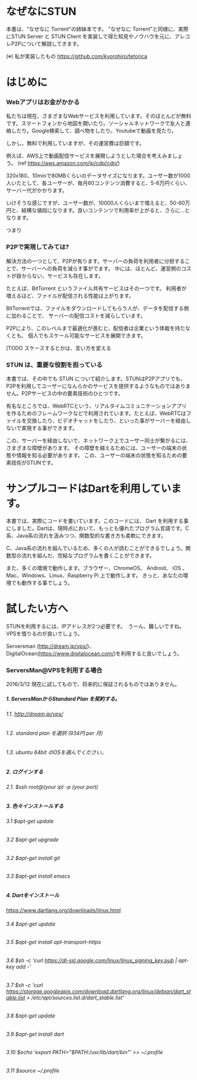 # なぜなにSTUN 

本書は、"なぜなに Torrent"の姉妹本です。
"なぜなに Torrent"と同様に、実際にSTUN Server と STUN Client を実装して得た知見やノウハウを元に、アレコレP2Pについて解説してきます。

(※) 私が実装したもの
  https://github.com/kyorohiro/tetorica


# はじめに

### Webアプリはお金がかかる
私たちは現在、さまざまなWebサービスを利用しています。そのほとんどが無料です。スマートフォンから地図を開いたり。ソーシャルネットワークで友人と連絡したり。Google検索して、調べ物をしたり。Youtubeで動画を見たり。

しかし、無料で利用していますが、その運営費は巨額です。

例えば、AWS上で動画配信サービスを展開しようとした場合を考えみましょう。
(ref https://aws.amazon.com/jp/cdp/cdn/)

320x180、10minで80MBくらいのデータサイズになります。ユーザー数が1000人いたとして、各ユーザーが、毎月60コンテンツ消費すると、5-6万円くらい、サーバー代がかかります。

いけそうな感じですが、ユーザー数が、10000人くらいまで増えると、50-60万円と、結構な値段になります。良いコンテンツで利用率が上がると、さらに...となります。


つまり



### P2Pで実現してみては?

解決方法の一つとして、P2Pが有ります。サーバーの負荷を利用者に分担することで、サーバーへの負荷を減らす事がでます。
中には、ほとんど、運営側のコストが掛からない、サービスも存在します。

たとえば、BitTorrent というファイル共有サービスはその一つです。
利用者が増えるほど、ファイルが配信される性能は上がります。

BitTorrentでは、ファイルをダウンロードしてもらう人が、データを配信する側に加わることで、
サーバーの配信コストを減らしています。

P2Pにより、このレベルまで最適化が進むと、配信者は企業という体裁を持たなくとも、
個人でもスケール可能なサービスを展開できます。

[TODO スケースするとかは、言い方を変える



### STUN は、重要な役割を担っている

本書では、その中でも STUN について紹介します。STUNはP2Pアプリでも、P2Pを利用してユーザーになんらかのサービスを提供するようなものではありません。P2Pサービスの中の要素技術のひとつです。

有名なところでは、WebRTCという、リアルタイムコミュニケーションアプリを作るためのフレームワークなどで利用されています。たとえば、WebRTCはファイルを交換したり、ビデオチャットをしたり、といった事がサーバーを経由しないで実現する事ができます。

この、サーバーを経由しないで、ネットワーク上でユーザー同士が繋がるには、さまざまな障壁があります。
その障壁を越えるためには、ユーザーの端末の状態や情報を知る必要があります。
この、ユーザーの端末の状態を知るための要素技術がSTUNです。


# サンプルコードはDartを利用しています。

本書では、実際にコードを書いています。このコードには、 Dart を利用する事にしました。Dartは、現時点において、もっとも優れたプログラム言語です。C系、Java系の流れを汲みつつ、関数型的な書き方も柔軟にできます。

C、Java系の流れを組んでいるため、多くの人が読むことができるでしょう。関数型の流れを組んだ、完結なプログラムを書くことができます。

また、多くの環境で動作します。ブラウザー、ChromeOS、 Android、 iOS 、 Mac、Windows、Linux、Raspberry Pi 上で動作します。
きっと、あなたの環境でも動作する事でしょう。


# 試したい方へ

STUNを利用するには、IPアドレスが2つ必要です。　うーん、難しいですね。
VPSを借りるのが良いでしょう。

Serversman (http://dream.jp/vps/)、DigitalOcean(https://www.digitalocean.com/)を利用すると良いでしょう。


### ServersMan@VPSを利用する場合

2016/3/12 現在に試してもので、将来的に保証されるものではありません。

##### 1. ServersManからStandard Plan を契約する。
###### 1.1. http://dream.jp/vps/
###### 1.2. standard plan を選択 (934円 per 月)
###### 1.3. ubuntu 64bit のOSを選んでください。 
##### 2. ログインする
###### 2.1. $ssh root@(your ip) -p (your port)
##### 3. 色々インストールする
###### 3.1 $apt-get update
###### 3.2 $apt-get upgrade
###### 3.2 $apt-get install git
###### 3.3 $apt-get install emacs
##### 4. Dartをインストール
https://www.dartlang.org/downloads/linux.html
###### 3.4 $apt-get update
###### 3.5 $apt-get install apt-transport-https
###### 3.6 $sh -c 'curl https://dl-ssl.google.com/linux/linux_signing_key.pub | apt-key add -'
###### 3.7 $sh -c 'curl https://storage.googleapis.com/download.dartlang.org/linux/debian/dart_stable.list > /etc/apt/sources.list.d/dart_stable.list'
###### 3.8 $apt-get update
###### 3.9 $apt-get install dart
###### 3.10 $echo 'export PATH="$PATH:/usr/lib/dart/bin"' >> ~/.profile
###### 3.11 $source ~/.profile






